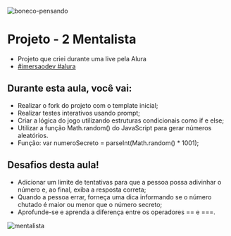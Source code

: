![boneco-pensando](https://github.com/emersonlucirio/projeto-2-mentalista/assets/112041088/2e3e9447-8fe9-4969-bf70-20df3ded60e2)

# Projeto - 2 Mentalista
* Projeto que criei durante uma live pela Alura
* [#imersaodev #alura](https://www.alura.com.br/)

## Durante esta aula, você vai:

* Realizar o fork do projeto com o template inicial;
* Realizar testes interativos usando prompt;
* Criar a lógica do jogo utilizando estruturas condicionais como if e else;
* Utilizar a função Math.random() do JavaScript para gerar números aleatórios.
* Função: var numeroSecreto = parseInt(Math.random() * 1001);


## Desafios desta aula!

* Adicionar um limite de tentativas para que a pessoa possa adivinhar o número e, ao final, exiba a resposta correta;
* Quando a pessoa errar, forneça uma dica informando se o número chutado é maior ou menor que o número secreto;
* Aprofunde-se e aprenda a diferença entre os operadores == e ===.


![mentalista](https://github.com/emersonlucirio/projeto-2-mentalista/assets/112041088/167f1ccd-5080-4c18-8db2-fb5be8a05867)
